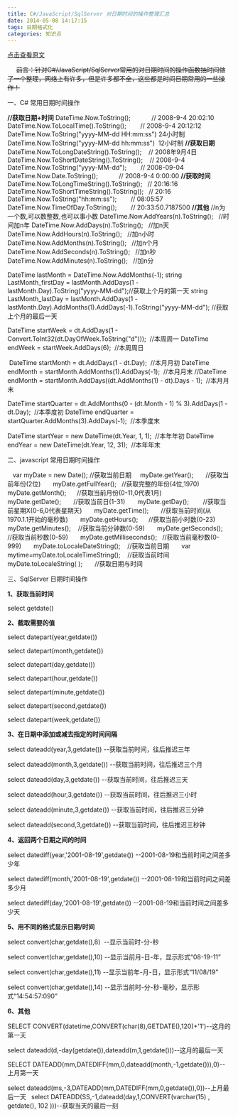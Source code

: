 ```yaml
---
title: C#/JavaScript/SqlServer 对日期时间的操作整理汇总
date: 2014-05-08 14:17:15
tags: 日期格式化
categories: 知识点
---
```


[点击查看原文](https://www.cnblogs.com/bugzone/p/Day20140508.html)
<div id="cnblogs_post_body" class="blogpost-body ">

&nbsp;&nbsp;&nbsp;&nbsp; <span style="text-decoration: line-through;">前言：针对C#/JavaScript/SqlServer常用的对日期时间的操作函数抽时间做了一个整理，网络上有许多，但是许多都不全，这些都是时间日期常用的一些操作！</span>

一、C# 常用日期时间操作

**//获取日期+时间**
DateTime.Now.ToString();&nbsp;&nbsp;&nbsp;&nbsp;&nbsp;&nbsp;&nbsp;&nbsp;&nbsp;&nbsp;&nbsp; // 2008-9-4 20:02:10
DateTime.Now.ToLocalTime().ToString();&nbsp;&nbsp;&nbsp;&nbsp;&nbsp;&nbsp;&nbsp; // 2008-9-4 20:12:12
DateTime.Now.ToString("yyyy-MM-dd&nbsp;HH:mm:ss")&nbsp;24小时制 
DateTime.Now.ToString("yyyy-MM-dd&nbsp;hh:mm:ss")&nbsp;&nbsp;12小时制
**//获取日期**
DateTime.Now.ToLongDateString().ToString();&nbsp;&nbsp;&nbsp; // 2008年9月4日
DateTime.Now.ToShortDateString().ToString();&nbsp;&nbsp;&nbsp; // 2008-9-4
DateTime.Now.ToString("yyyy-MM-dd");&nbsp;&nbsp;&nbsp;&nbsp;&nbsp;&nbsp;&nbsp; // 2008-09-04
DateTime.Now.Date.ToString();&nbsp;&nbsp;&nbsp;&nbsp;&nbsp;&nbsp;&nbsp;&nbsp;&nbsp;&nbsp;&nbsp; // 2008-9-4 0:00:00
**//获取时间**
DateTime.Now.ToLongTimeString().ToString();&nbsp;&nbsp; // 20:16:16
DateTime.Now.ToShortTimeString().ToString();&nbsp;&nbsp; // 20:16
DateTime.Now.ToString("hh:mm:ss");&nbsp;&nbsp;&nbsp;&nbsp;&nbsp;&nbsp;&nbsp; // 08:05:57
DateTime.Now.TimeOfDay.ToString();&nbsp;&nbsp;&nbsp;&nbsp;&nbsp;&nbsp;&nbsp; // 20:33:50.7187500
**//其他**
//n为一个数,可以数整数,也可以事小数
DateTime.Now.AddYears(n).ToString();&nbsp;&nbsp; //时间加n年
DateTime.Now.AddDays(n).ToString();&nbsp;&nbsp; //加n天
DateTime.Now.AddHours(n).ToString();&nbsp;&nbsp; //加n小时
DateTime.Now.AddMonths(n).ToString();&nbsp;&nbsp; //加n个月
DateTime.Now.AddSeconds(n).ToString();&nbsp;&nbsp; //加n秒
DateTime.Now.AddMinutes(n).ToString();&nbsp;&nbsp; //加n分

DateTime lastMonth = DateTime.Now.AddMonths(-1);
string LastMonth_firstDay = lastMonth.AddDays(1 - lastMonth.Day).ToString("yyyy-MM-dd");//获取上个月的第一天
string LastMonth_lastDay = lastMonth.AddDays(1 - lastMonth.Day).AddMonths(1).AddDays(-1).ToString("yyyy-MM-dd"); //获取上个月的最后一天

DateTime startWeek = dt.AddDays(1 - Convert.ToInt32(dt.DayOfWeek.ToString("d")));&nbsp; //本周周一
DateTime endWeek = startWeek.AddDays(6);&nbsp; //本周周日

&nbsp;DateTime startMonth = dt.AddDays(1 - dt.Day);&nbsp; //本月月初
DateTime endMonth = startMonth.AddMonths(1).AddDays(-1);&nbsp; //本月月末
//DateTime endMonth = startMonth.AddDays((dt.AddMonths(1) - dt).Days - 1);&nbsp; //本月月末

DateTime startQuarter = dt.AddMonths(0 - (dt.Month - 1) % 3).AddDays(1 - dt.Day);&nbsp; //本季度初
DateTime endQuarter = startQuarter.AddMonths(3).AddDays(-1);&nbsp; //本季度末

DateTime startYear = new DateTime(dt.Year, 1, 1);&nbsp; //本年年初
DateTime endYear = new DateTime(dt.Year, 12, 31);&nbsp; //本年年末

二、javascript 常用日期时间操作

&nbsp;&nbsp; var myDate = new Date(); //获取当前日期
&nbsp;&nbsp;&nbsp; myDate.getYear();&nbsp;&nbsp;&nbsp;&nbsp;&nbsp;&nbsp; //获取当前年份(2位) &nbsp;
&nbsp;&nbsp;&nbsp; myDate.getFullYear();&nbsp;&nbsp; //获取完整的年份(4位,1970) &nbsp;
&nbsp;&nbsp;&nbsp; myDate.getMonth();&nbsp;&nbsp;&nbsp;&nbsp;&nbsp; //获取当前月份(0-11,0代表1月) &nbsp;
&nbsp;&nbsp;&nbsp; myDate.getDate();&nbsp;&nbsp;&nbsp;&nbsp;&nbsp;&nbsp; //获取当前日(1-31) &nbsp;
&nbsp;&nbsp;&nbsp; myDate.getDay();&nbsp;&nbsp;&nbsp;&nbsp;&nbsp;&nbsp;&nbsp; //获取当前星期X(0-6,0代表星期天) &nbsp;
&nbsp;&nbsp;&nbsp; myDate.getTime();&nbsp;&nbsp;&nbsp;&nbsp;&nbsp;&nbsp; //获取当前时间(从1970.1.1开始的毫秒数) &nbsp;
&nbsp;&nbsp;&nbsp; myDate.getHours();&nbsp;&nbsp;&nbsp;&nbsp;&nbsp; //获取当前小时数(0-23) &nbsp;
&nbsp;&nbsp;&nbsp; myDate.getMinutes();&nbsp;&nbsp;&nbsp; //获取当前分钟数(0-59) &nbsp;
&nbsp;&nbsp;&nbsp; myDate.getSeconds();&nbsp;&nbsp;&nbsp; //获取当前秒数(0-59) &nbsp;
&nbsp;&nbsp;&nbsp; myDate.getMilliseconds();&nbsp;&nbsp; //获取当前毫秒数(0-999) &nbsp;
&nbsp;&nbsp;&nbsp; myDate.toLocaleDateString();&nbsp;&nbsp;&nbsp; //获取当前日期 &nbsp;
&nbsp;&nbsp;&nbsp; var mytime=myDate.toLocaleTimeString();&nbsp;&nbsp;&nbsp; //获取当前时间 &nbsp;
&nbsp;&nbsp;&nbsp; myDate.toLocaleString( );&nbsp;&nbsp;&nbsp;&nbsp;&nbsp;&nbsp; //获取日期与时间

三、SqlServer 日期时间操作

**1、获取当前时间** 

select getdate()

**2、截取需要的值**

select datepart(year,getdate())

select datepart(month,getdate())

select datepart(day,getdate())

select datepart(hour,getdate())

select datepart(minute,getdate())

select datepart(second,getdate())

select datepart(week,getdate())

**3、在日期中添加或减去指定的时间间隔**

select dateadd(year,3,getdate()) --获取当前时间，往后推迟三年

select dateadd(month,3,getdate()) --获取当前时间，往后推迟三个月

select dateadd(day,3,getdate()) --获取当前时间，往后推迟三天

select dateadd(hour,3,getdate()) --获取当前时间，往后推迟三小时

select dateadd(minute,3,getdate()) --获取当前时间，往后推迟三分钟

select dateadd(second,3,getdate()) --获取当前时间，往后推迟三秒钟

**4、返回两个日期之间的时间**

select datediff(year,'2001-08-19',getdate()) --2001-08-19和当前时间之间差多少年

select datediff(month,'2001-08-19',getdate()) --2001-08-19和当前时间之间差多少月

select datediff(day,'2001-08-19',getdate()) --2001-08-19和当前时间之间差多少天

**5、用不同的格式显示日期/时间**

select convert(char,getdate(),8)&nbsp; --显示当前时-分-秒

select convert(char,getdate(),10) --显示当前月-日-年，显示形式“08-19-11”

select convert(char,getdate(),11) --显示当前年-月-日，显示形式“11/08/19”

select convert(char,getdate(),14) --显示当前时-分-秒-毫秒，显示形式“14:54:57:090”

**6、其他**

SELECT CONVERT(datetime,CONVERT(char(8),GETDATE(),120)+'1')--这月的第一天 

select dateadd(d,-day(getdate()),dateadd(m,1,getdate()))--这月的最后一天&nbsp; &nbsp;

SELECT DATEADD(mm,DATEDIFF(mm,0,dateadd(month,-1,getdate())),0)--上月第一天 &nbsp;

select dateadd(ms,-3,DATEADD(mm,DATEDIFF(mm,0,getdate()),0))--上月最后一天
&nbsp;
select DATEADD(SS,-1,dateadd(day,1,CONVERT(varchar(15) , getdate(), 102 )))--获取当天的最后一刻

</div>